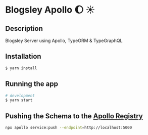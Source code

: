 # Blogsley Apollo :moon: :sunny:

## Description

Blogsley Server using Apollo, TypeORM & TypeGraphQL

## Installation

```bash
$ yarn install
```

## Running the app

```bash
# development
$ yarn start
```

## Pushing the Schema to the [Apollo Registry](https://www.apollographql.com/)

```bash
npx apollo service:push --endpoint=http://localhost:5000
```